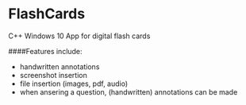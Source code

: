 # FlashCards
C++ Windows 10 App for digital flash cards

####Features include:
- handwritten annotations
- screenshot insertion
- file insertion (images, pdf, audio)
- when ansering a question, (handwritten) annotations can be made
